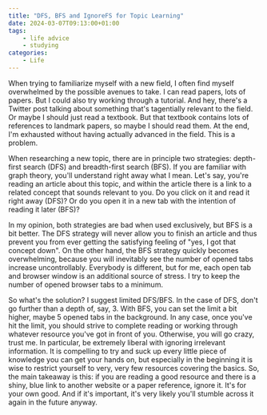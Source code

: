 ```yaml
---
title: "DFS, BFS and IgnoreFS for Topic Learning"
date: 2024-03-07T09:13:00+01:00
tags:
    - life advice
    - studying
categories:
    - Life
---
```


When trying to familiarize myself with a new field, I often find myself overwhelmed by the possible avenues to take. I can read papers, lots of papers. But I could also try working through a tutorial. And hey, there's a Twitter post talking about something that's tagentially relevant to the field. Or maybe I should just read a textbook. But that textbook contains lots of references to landmark papers, so maybe I should read them. At the end, I'm exhausted without having actually advanced in the field. This is a problem.

When researching a new topic, there are in principle two strategies: depth-first search (DFS) and breadth-first search (BFS). If you are familiar with graph theory, you'll understand right away what I mean. Let's say, you're reading an article about this topic, and within the article there is a link to a related concept that sounds relevant to you. Do you click on it and read it right away (DFS)? Or do you open it in a new tab with the intention of reading it later (BFS)?

In my opinion, both strategies are bad when used exclusively, but BFS is a bit better. The DFS strategy will never allow you to finish an article and thus prevent you from ever getting the satisfying feeling of "yes, I got that concept down". On the other hand, the BFS strategy quickly becomes overwhelming, because you will inevitably see the number of opened tabs increase uncontrollably. Everybody is different, but for me, each open tab and browser window is an additional source of stress. I try to keep the number of opened browser tabs to a minimum.

So what's the solution? I suggest limited DFS/BFS. In the case of DFS, don't go further than a depth of, say, 3. With BFS, you can set the limit a bit higher, maybe 5 opened tabs in the background. In any case, once you've hit the limit, you should strive to complete reading or working through whatever resource you've got in front of you. Otherwise, you will go crazy, trust me. In particular, be extremely liberal with ignoring irrelevant information. It is compelling to try and suck up every little piece of knowledge you can get your hands on, but especially in the beginning it is wise to restrict yourself to very, very few resources covering the basics. So, the main takeaway is this: if you are reading a good resource and there is a shiny, blue link to another website or a paper reference, ignore it. It's for your own good. And if it's important, it's very likely you'll stumble across it again in the future anyway.